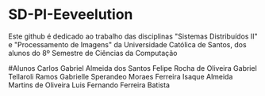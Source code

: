# SD-PI-Eeveelution
Este github é dedicado ao trabalho das disciplinas "Sistemas Distribuídos II" e "Processamento de Imagens" da Universidade Católica de Santos, dos alunos do 8º Semestre de Ciências da Computação

#Alunos
Carlos Gabriel Almeida dos Santos 
Felipe Rocha de Oliveira
Gabriel Tellaroli Ramos
Gabrielle Sperandeo Moraes Ferreira
Isaque Almeida Martins de Oliveira
Luis Fernando Ferreira Batista
